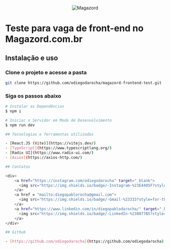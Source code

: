 <div align='center'>
 
![Magazord](image/logo-magazord.png)
 
 </div>

# Teste para vaga de front-end no Magazord.com.br

## Instalação e uso

### Clone o projeto e acesse a pasta

```bash
git clone https://github.com/odiegodarocha/magazord-frontend-test.git
```

### Siga os passos abaixo

```bash
# Instalar as Dependências
$ npm i

# Iniciar o Servidor em Modo de Desenvolvimento
$ npm run dev

## Tecnologias e ferramentas utilizadas

- [React.JS (Vite)](https://vitejs.dev/)
- [TypeScript](https://www.typescriptlang.org/)
- [Radix UI](https://www.radix-ui.com/)
- [Axios](https://axios-http.com/)

## Contatos

<div>
    <a href="https://instagram.com/odiegodarocha" target="_blank">
      <img src="https://img.shields.io/badge/-Instagram-%23E4405F?style=for-the-badge&logo=instagram&logoColor=white" target="_blank">
    </a>
    <a href = "mailto:diegopablorocha@gmail.com">
      <img src="https://img.shields.io/badge/-Gmail-%23333?style=for-the-badge&logo=gmail&logoColor=white" target="_blank">
    </a>
    <a href="https://www.linkedin.com/in/diegopablodarocha/" target="_blank">
      <img src="https://img.shields.io/badge/-LinkedIn-%230077B5?style=for-the-badge&logo=linkedin&logoColor=white" target="_blank">
    </a>
</div>

## Github

- [https://github.com/odiegodarocha](https://github.com/odiegodarocha)
